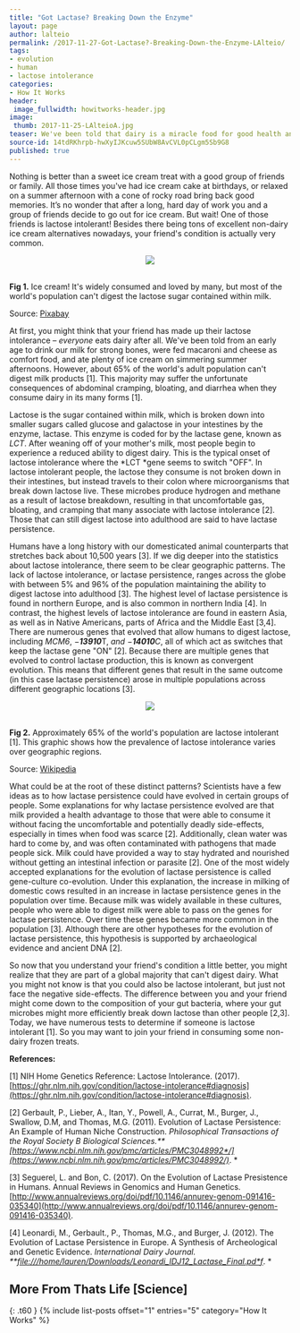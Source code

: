 ```yaml
---
title: "Got Lactase? Breaking Down the Enzyme"
layout: page
author: lalteio
permalink: /2017-11-27-Got-Lactase?-Breaking-Down-the-Enzyme-LAlteio/
tags:
- evolution
- human
- lactose intolerance
categories:
- How It Works
header:
 image_fullwidth: howitworks-header.jpg
image:
 thumb: 2017-11-25-LAlteioA.jpg
teaser: We've been told that dairy is a miracle food for good health and strong bones, but most of the human population can't even digest it.
source-id: 14tdRKhrpb-hwXyIJKcuw5SUbW8AvCVL0pCLgm5Sb9G8
published: true
---
```


Nothing is better than a sweet ice cream treat with a good group of friends or family. All those times you've had ice cream cake at birthdays, or relaxed on a summer afternoon with a cone of rocky road bring back good memories. It’s no wonder that after a long, hard day of work you and a group of friends decide to go out for ice cream. But wait! One of those friends is lactose intolerant! Besides there being tons of excellent non-dairy ice cream alternatives nowadays, your friend's condition is actually very common. 

<center><div style="text-align:center"><img src ="[https://pixabay.com/en/ice-cream-sundae-ice-dessert-761415/](https://pixabay.com/en/ice-cream-sundae-ice-dessert-761415/)"/></div><br></center>

**Fig 1.** Ice cream! It's widely consumed and loved by many, but most of the world's population can't digest the lactose sugar contained within milk. 

Source: [Pixabay](https://pixabay.com/en/ice-cream-sundae-ice-dessert-761415/)

At first, you might think that your friend has made up their lactose intolerance – *everyone* eats dairy after all. We've been told from an early age to drink our milk for strong bones, were fed macaroni and cheese as comfort food, and ate plenty of ice cream on simmering summer afternoons. However, about 65% of the world's adult population can't digest milk products [1]. This majority may suffer the unfortunate consequences of abdominal cramping, bloating, and diarrhea when they consume dairy in its many forms [1]. 

Lactose is the sugar contained within milk, which is broken down into smaller sugars called glucose and galactose in your intestines by the enzyme, lactase. This enzyme is coded for by the lactase gene, known as *LCT*. After weaning off of your mother's milk, most people begin to experience a reduced ability to digest dairy. This is the typical onset of lactose intolerance where the *LCT *gene seems to switch "OFF". In lactose intolerant people, the lactose they consume is not broken down in their intestines, but instead travels to their colon where microorganisms that break down lactose live. These microbes produce hydrogen and methane as a result of lactose breakdown, resulting in that uncomfortable gas, bloating, and cramping that many associate with lactose intolerance [2]. Those that can still digest lactose into adulthood are said to have lactase persistence.

Humans have a long history with our domesticated animal counterparts that stretches back about 10,500 years [3]. If we dig deeper into the statistics about lactose intolerance, there seem to be clear geographic patterns. The lack of lactose intolerance, or lactase persistence, ranges across the globe with between 5% and 96% of the population maintaining the ability to digest lactose into adulthood [3]. The highest level of lactase persistence is found in northern Europe, and is also common in northern India [4]. In contrast, the highest levels of lactose intolerance are found in eastern Asia, as well as in Native Americans, parts of Africa and the Middle East [3,4]. There are numerous genes that evolved that allow humans to digest lactose, including *MCM6*, *−**13910***T, *and* **−**14010***C*, all of which act as switches that keep the lactase gene "ON" [2]. Because there are multiple genes that evolved to control lactase production, this is known as convergent evolution. This means that different genes that result in the same outcome (in this case lactase persistence) arose in multiple populations across different geographic locations [3]. 

<center><div style="text-align:center"><img src ="[https://commons.wikimedia.org/wiki/File:Worldwide_prevalence_of_lactose_intolerance_in_recent_populations.jpg](https://commons.wikimedia.org/wiki/File:Worldwide_prevalence_of_lactose_intolerance_in_recent_populations.jpg)"/></div></center><br>

**Fig 2.** Approximately 65% of the world's population are lactose intolerant [1]. This graphic shows how the prevalence of lactose intolerance varies over geographic regions. 

Source: [Wikipedia](https://commons.wikimedia.org/wiki/File:Worldwide_prevalence_of_lactose_intolerance_in_recent_populations.jpg )

What could be at the root of these distinct patterns? Scientists have a few ideas as to how lactase persistence could have evolved in certain groups of people. Some explanations for why lactase persistence evolved are that milk provided a health advantage to those that were able to consume it without facing the uncomfortable and potentially deadly side-effects, especially in times when food was scarce [2]. Additionally, clean water was hard to come by, and was often contaminated with pathogens that made people sick. Milk could have provided a way to stay hydrated and nourished without getting an intestinal infection or parasite [2]. One of the most widely accepted explanations for the evolution of lactase persistence is called gene-culture co-evolution. Under this explanation, the increase in milking of domestic cows resulted in an increase in lactase persistence genes in the population over time. Because milk was widely available in these cultures, people who were able to digest milk were able to pass on the genes for lactase persistence. Over time these genes became more common in the population [3]. Although there are other hypotheses for the evolution of lactase persistence, this hypothesis is supported by archaeological evidence and ancient DNA [2]. 

So now that you understand your friend's condition a little better, you might realize that they are part of a global majority that can't digest dairy. What you might not know is that you could also be lactose intolerant, but just not face the negative side-effects. The difference between you and your friend might come down to the composition of your gut bacteria, where your gut microbes might more efficiently break down lactose than other people [2,3].  Today, we have numerous tests to determine if someone is lactose intolerant [1].  So you may want to join your friend in consuming some non-dairy frozen treats. 

**References:**

[1] NIH Home Genetics Reference: Lactose Intolerance. (2017). [https://ghr.nlm.nih.gov/condition/lactose-intolerance#diagnosis](https://ghr.nlm.nih.gov/condition/lactose-intolerance#diagnosis). 

[2] Gerbault, P., Lieber, A., Itan, Y., Powell, A., Currat, M., Burger, J., Swallow, D.M, and Thomas, M.G. (2011). Evolution of Lactase Persistence: An Example of Human Niche Construction. *Philosophical Transactions of the Royal Society B Biological Sciences.**[https://www.ncbi.nlm.nih.gov/pmc/articles/PMC3048992*/](https://www.ncbi.nlm.nih.gov/pmc/articles/PMC3048992/)*. *

[3] Seguerel, L. and Bon, C. (2017). On the Evolution of Lactase Presistence in Humans. Annual Reviews in Genomics and Human Genetics. [http://www.annualreviews.org/doi/pdf/10.1146/annurev-genom-091416-035340](http://www.annualreviews.org/doi/pdf/10.1146/annurev-genom-091416-035340). 

[4] Leonardi, M., Gerbault., P., Thomas, M.G., and Burger, J. (2012). The Evolution of Lactase Persistence in Europe. A Synthesis of Archeological and Genetic Evidence. *International Dairy Journal. **[file:///home/lauren/Downloads/Leonardi_IDJ12_Lactase_Final.pd*f](file:///export/hda3/borglet/local_ram_fs_dirs/2.prod.changeling-worker-libreoffice.apps-docs-changeling-worker-libreoffice.65739226845.549eedb1e9d07f8c/ramdisk/Downloads/Leonardi_IDJ12_Lactase_Final.pdf)*. *

## More From Thats Life [Science]
{: .t60 }
{% include list-posts offset="1" entries="5" category="How It Works" %}
